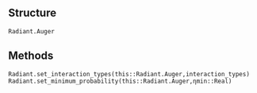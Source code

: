 ## Structure
```@docs
Radiant.Auger
```

## Methods
```@docs
Radiant.set_interaction_types(this::Radiant.Auger,interaction_types)
Radiant.set_minimum_probability(this::Radiant.Auger,ηmin::Real)
```